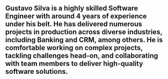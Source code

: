 ## Gustavo Silva is a highly skilled Software Engineer with around 4 years of experience under his belt. He has delivered numerous projects in production across diverse industries, including Banking and CRM, among others. He is comfortable working on complex projects, tackling challenges head-on, and collaborating with team members to deliver high-quality software solutions.

